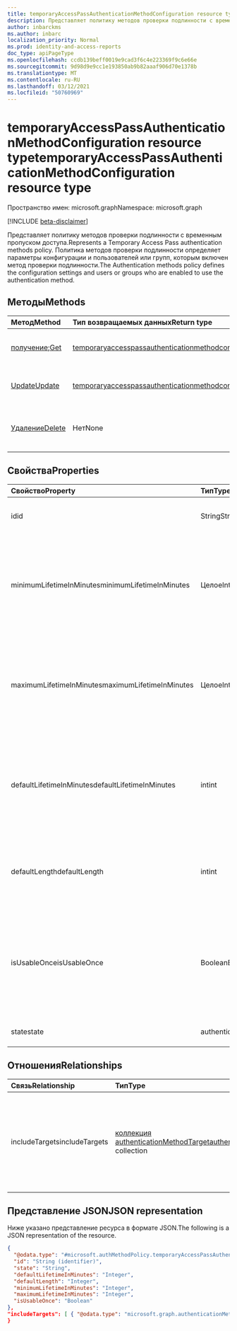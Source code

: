 ```yaml
---
title: temporaryAccessPassAuthenticationMethodConfiguration resource type
description: Представляет политику методов проверки подлинности с временным пропуском доступа.
author: inbarckms
ms.author: inbarc
localization_priority: Normal
ms.prod: identity-and-access-reports
doc_type: apiPageType
ms.openlocfilehash: ccdb139beff0019e9cad3f6c4e223369f9c6e66e
ms.sourcegitcommit: 9d98d9e9cc1e193850ab9b82aaaf906d70e1378b
ms.translationtype: MT
ms.contentlocale: ru-RU
ms.lasthandoff: 03/12/2021
ms.locfileid: "50760969"
---
```

# <a name="temporaryaccesspassauthenticationmethodconfiguration-resource-type"></a><span data-ttu-id="10532-103">temporaryAccessPassAuthenticationMethodConfiguration resource type</span><span class="sxs-lookup"><span data-stu-id="10532-103">temporaryAccessPassAuthenticationMethodConfiguration resource type</span></span>
<span data-ttu-id="10532-104">Пространство имен: microsoft.graph</span><span class="sxs-lookup"><span data-stu-id="10532-104">Namespace: microsoft.graph</span></span>

[!INCLUDE [beta-disclaimer](../../includes/beta-disclaimer.md)]

<span data-ttu-id="10532-105">Представляет политику методов проверки подлинности с временным пропуском доступа.</span><span class="sxs-lookup"><span data-stu-id="10532-105">Represents a Temporary Access Pass authentication methods policy.</span></span> <span data-ttu-id="10532-106">Политика методов проверки подлинности определяет параметры конфигурации и пользователей или групп, которым включен метод проверки подлинности.</span><span class="sxs-lookup"><span data-stu-id="10532-106">The Authentication methods policy defines the configuration settings and users or groups who are enabled to use the authentication method.</span></span>

## <a name="methods"></a><span data-ttu-id="10532-107">Методы</span><span class="sxs-lookup"><span data-stu-id="10532-107">Methods</span></span>
|<span data-ttu-id="10532-108">Метод</span><span class="sxs-lookup"><span data-stu-id="10532-108">Method</span></span>|<span data-ttu-id="10532-109">Тип возвращаемых данных</span><span class="sxs-lookup"><span data-stu-id="10532-109">Return type</span></span>|<span data-ttu-id="10532-110">Описание</span><span class="sxs-lookup"><span data-stu-id="10532-110">Description</span></span>|
|:---|:---|:---|
|<span data-ttu-id="10532-111">[получение](../api/temporaryaccesspassauthenticationmethodconfiguration-get.md);</span><span class="sxs-lookup"><span data-stu-id="10532-111">[Get](../api/temporaryaccesspassauthenticationmethodconfiguration-get.md)</span></span>|[<span data-ttu-id="10532-112">temporaryaccesspassauthenticationmethodconfiguration</span><span class="sxs-lookup"><span data-stu-id="10532-112">temporaryaccesspassauthenticationmethodconfiguration</span></span>](../resources/temporaryaccesspassauthenticationmethodconfiguration.md)|<span data-ttu-id="10532-113">Ознакомьтесь с свойствами и отношениями объекта **temporaryaccesspassauthenticationmethodconfiguration.**</span><span class="sxs-lookup"><span data-stu-id="10532-113">Read the properties and relationships of a **temporaryaccesspassauthenticationmethodconfiguration** object.</span></span>|
|[<span data-ttu-id="10532-114">Update</span><span class="sxs-lookup"><span data-stu-id="10532-114">Update</span></span>](../api/temporaryaccesspassauthenticationmethodconfiguration-update.md)|[<span data-ttu-id="10532-115">temporaryaccesspassauthenticationmethodconfiguration</span><span class="sxs-lookup"><span data-stu-id="10532-115">temporaryaccesspassauthenticationmethodconfiguration</span></span>](../resources/temporaryaccesspassauthenticationmethodconfiguration.md)|<span data-ttu-id="10532-116">Обновление свойств объекта **temporaryaccesspassauthenticationmethodconfiguration.**</span><span class="sxs-lookup"><span data-stu-id="10532-116">Update the properties of a **temporaryaccesspassauthenticationmethodconfiguration** object.</span></span>|
|[<span data-ttu-id="10532-117">Удаление</span><span class="sxs-lookup"><span data-stu-id="10532-117">Delete</span></span>](../api/temporaryaccesspassauthenticationmethodconfiguration-delete.md)|<span data-ttu-id="10532-118">Нет</span><span class="sxs-lookup"><span data-stu-id="10532-118">None</span></span>|<span data-ttu-id="10532-119">Возвращает объект **temporaryaccesspassauthenticationmethodconfiguration** к конфигурации по умолчанию.</span><span class="sxs-lookup"><span data-stu-id="10532-119">Reverts the **temporaryaccesspassauthenticationmethodconfiguration** object to its default configuration.</span></span>|

## <a name="properties"></a><span data-ttu-id="10532-120">Свойства</span><span class="sxs-lookup"><span data-stu-id="10532-120">Properties</span></span>
|<span data-ttu-id="10532-121">Свойство</span><span class="sxs-lookup"><span data-stu-id="10532-121">Property</span></span>|<span data-ttu-id="10532-122">Тип</span><span class="sxs-lookup"><span data-stu-id="10532-122">Type</span></span>|<span data-ttu-id="10532-123">Описание</span><span class="sxs-lookup"><span data-stu-id="10532-123">Description</span></span>|
|:---|:---|:---|
|<span data-ttu-id="10532-124">id</span><span class="sxs-lookup"><span data-stu-id="10532-124">id</span></span>|<span data-ttu-id="10532-125">String</span><span class="sxs-lookup"><span data-stu-id="10532-125">String</span></span>|<span data-ttu-id="10532-126">Идентификатор политики метода проверки подлинности.</span><span class="sxs-lookup"><span data-stu-id="10532-126">The authentication method policy identifier.</span></span>|
|<span data-ttu-id="10532-127">minimumLifetimeInMinutes</span><span class="sxs-lookup"><span data-stu-id="10532-127">minimumLifetimeInMinutes</span></span>|<span data-ttu-id="10532-128">Целое</span><span class="sxs-lookup"><span data-stu-id="10532-128">Int</span></span>|<span data-ttu-id="10532-129">Минимальный срок службы в минутах для любого временногоAccessPass, созданного в клиенте.</span><span class="sxs-lookup"><span data-stu-id="10532-129">Minimum lifetime in minutes for any temporaryAccessPass created in the tenant.</span></span> <span data-ttu-id="10532-130">Значение может быть от 10 до 43200 минут (эквивалентно 30 дням).</span><span class="sxs-lookup"><span data-stu-id="10532-130">Value can be between 10 and 43200 minutes (equivalent to 30 days).</span></span>|
|<span data-ttu-id="10532-131">maximumLifetimeInMinutes</span><span class="sxs-lookup"><span data-stu-id="10532-131">maximumLifetimeInMinutes</span></span>|<span data-ttu-id="10532-132">Целое</span><span class="sxs-lookup"><span data-stu-id="10532-132">Int</span></span>|<span data-ttu-id="10532-133">Максимальный срок службы в минутах для любого временногоAccessPass, созданного в клиенте.</span><span class="sxs-lookup"><span data-stu-id="10532-133">Maximum lifetime in minutes for any temporaryAccessPass created in the tenant.</span></span> <span data-ttu-id="10532-134">Значение может быть от 10 до 43200 минут (эквивалентно 30 дням).</span><span class="sxs-lookup"><span data-stu-id="10532-134">Value can be between 10 and 43200 minutes (equivalent to 30 days).</span></span>|
|<span data-ttu-id="10532-135">defaultLifetimeInMinutes</span><span class="sxs-lookup"><span data-stu-id="10532-135">defaultLifetimeInMinutes</span></span>|<span data-ttu-id="10532-136">int</span><span class="sxs-lookup"><span data-stu-id="10532-136">int</span></span>|<span data-ttu-id="10532-137">Срок службы по умолчанию в минутах для временногоAccessPass.</span><span class="sxs-lookup"><span data-stu-id="10532-137">Default lifetime, in minutes, for a temporaryAccessPass.</span></span> <span data-ttu-id="10532-138">Значение может быть между минимумомLifetimeInMinutes и maximumLifetimeInMinutes.</span><span class="sxs-lookup"><span data-stu-id="10532-138">Value can be between the minimumLifetimeInMinutes and maximumLifetimeInMinutes.</span></span>|
|<span data-ttu-id="10532-139">defaultLength</span><span class="sxs-lookup"><span data-stu-id="10532-139">defaultLength</span></span>|<span data-ttu-id="10532-140">int</span><span class="sxs-lookup"><span data-stu-id="10532-140">int</span></span>|<span data-ttu-id="10532-141">Длина по умолчанию в символах временногоAccessPass составляет от 8 до 48 символов.</span><span class="sxs-lookup"><span data-stu-id="10532-141">Default length, in characters, of a temporaryAccessPass, between 8 and 48 characters.</span></span>|
|<span data-ttu-id="10532-142">isUsableOnce</span><span class="sxs-lookup"><span data-stu-id="10532-142">isUsableOnce</span></span>|<span data-ttu-id="10532-143">Boolean</span><span class="sxs-lookup"><span data-stu-id="10532-143">Boolean</span></span>   |<span data-ttu-id="10532-144">Если все пропуска в клиенте будут ограничены `true` одновековой помощью.</span><span class="sxs-lookup"><span data-stu-id="10532-144">If `true`, all the passes in the tenant will be restricted to one-time use.</span></span> <span data-ttu-id="10532-145">Если в клиенте может быть создано однократное использование или `false` многократное использование времени.</span><span class="sxs-lookup"><span data-stu-id="10532-145">If `false`, passes in the tenant can be created to be either one-time use or multiple time use.</span></span>|
|<span data-ttu-id="10532-146">state</span><span class="sxs-lookup"><span data-stu-id="10532-146">state</span></span>|<span data-ttu-id="10532-147">authenticationMethodState</span><span class="sxs-lookup"><span data-stu-id="10532-147">authenticationMethodState</span></span>|<span data-ttu-id="10532-148">Возможные значения: `enabled`, `disabled`.</span><span class="sxs-lookup"><span data-stu-id="10532-148">Possible values are: `enabled`, `disabled`.</span></span>|

## <a name="relationships"></a><span data-ttu-id="10532-149">Отношения</span><span class="sxs-lookup"><span data-stu-id="10532-149">Relationships</span></span>
|<span data-ttu-id="10532-150">Связь</span><span class="sxs-lookup"><span data-stu-id="10532-150">Relationship</span></span>|<span data-ttu-id="10532-151">Тип</span><span class="sxs-lookup"><span data-stu-id="10532-151">Type</span></span>|<span data-ttu-id="10532-152">Описание</span><span class="sxs-lookup"><span data-stu-id="10532-152">Description</span></span>|
|:---|:---|:---|
|<span data-ttu-id="10532-153">includeTargets</span><span class="sxs-lookup"><span data-stu-id="10532-153">includeTargets</span></span>|<span data-ttu-id="10532-154">[коллекция authenticationMethodTarget](../resources/authenticationmethodtarget.md)</span><span class="sxs-lookup"><span data-stu-id="10532-154">[authenticationMethodTarget](../resources/authenticationmethodtarget.md) collection</span></span>|<span data-ttu-id="10532-155">Коллекция пользователей или групп, которые могут использовать метод проверки подлинности.</span><span class="sxs-lookup"><span data-stu-id="10532-155">A collection of users or groups who are enabled to use the authentication method.</span></span>|

## <a name="json-representation"></a><span data-ttu-id="10532-156">Представление JSON</span><span class="sxs-lookup"><span data-stu-id="10532-156">JSON representation</span></span>
<span data-ttu-id="10532-157">Ниже указано представление ресурса в формате JSON.</span><span class="sxs-lookup"><span data-stu-id="10532-157">The following is a JSON representation of the resource.</span></span>

``` json
{
  "@odata.type": "#microsoft.authMethodPolicy.temporaryAccessPassAuthenticationMethodConfiguration",
  "id": "String (identifier)",
  "state": "String",
  "defaultLifetimeInMinutes": "Integer",
  "defaultLength": "Integer",
  "minimumLifetimeInMinutes": "Integer",
  "maximumLifetimeInMinutes": "Integer",
  "isUsableOnce": "Boolean"
},
"includeTargets": [ { "@odata.type": "microsoft.graph.authenticationMethodTarget" } ]
}
```

